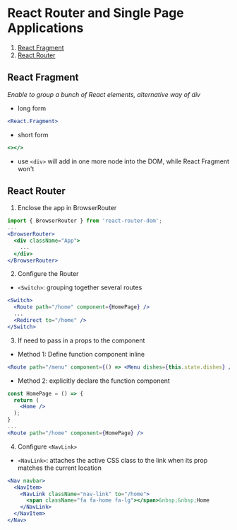 # React Router and Single Page Applications
  1. [React Fragment](#react-fragment)
  2. [React Router](#react-router)

## React Fragment
_Enable to group a bunch of React elements, alternative way of div_
- long form
```jsx
<React.Fragment>
```
- short form
```jsx
<></>
```
- use `<div>` will add in one more node into the DOM, while React Fragment won't

## React Router
1. Enclose the app in BrowserRouter
```jsx
import { BrowserRouter } from 'react-router-dom';
...
<BrowserRouter>
  <div className="App">
    ...
  </div>
</BrowserRouter>
```
2. Configure the Router
- `<Switch>`: grouping together several routes
```jsx
<Switch>
  <Route path="/home" component={HomePage} />
  ...
  <Redirect to="/home" />
</Switch>
```

3. If need to pass in a props to the component
  - Method 1: Define function component inline
```jsx
<Route path="/menu" component={() => <Menu dishes={this.state.dishes} /> } />
```
  - Method 2: explicitly declare the function component
```jsx
const HomePage = () => {
  return (
    <Home />
  );
}
...
<Route path="/home" component={HomePage} />
```

4. Configure `<NavLink>`
- `<NavLink>`: attaches the active CSS class to the link when its prop matches the current location
```jsx
<Nav navbar>
  <NavItem>
    <NavLink className="nav-link" to="/home">
      <span className="fa fa-home fa-lg"></span>&nbsp;&nbsp;Home
    </NavLink>
  </NavItem>
</Nav>
```









